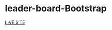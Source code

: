 # leader-board-Bootstrap
[LIVE SITE](https://rakibulislam16.github.io/leader-board-Bootstrap/index.html)
